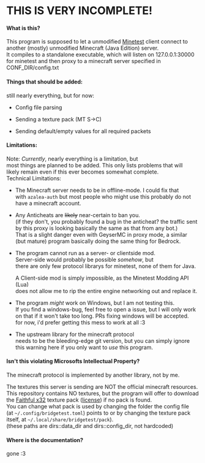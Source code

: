 # THIS IS VERY INCOMPLETE!

#### What is this?

This program is supposed to let a unmodified [Minetest](https://github.com/minetest/minetest) client connect to  
another (mostly) unmodified Minecraft (Java Edition) server.  
It compiles to a standalone executable, which will listen on 127.0.0.1:30000  
for minetest and then proxy to a minecraft server specified in CONF_DIR/config.txt  

#### Things that should be added:

still nearly everything, but for now:  

* Config file parsing  

* Sending a texture pack (MT S->C)  

* Sending default/empty values for all required packets  

#### Limitations:

Note:
*Currently*, nearly everything is a limitation, but  
most things are planned to be added. This only lists problems that will  
likely remain even if this ever becomes somewhat complete.  
Technical Limitations:  

* The Minecraft server needs to be in offline-mode. I could fix that  
  with `azalea-auth` but most people who might use this probably do not  
  have a minecraft account.  

* Any Anticheats are ~~likely~~ near-certain to ban you.  
  (if they don't, you probably found a bug in the anticheat? the traffic sent  
  by this proxy is looking basically the same as that from any bot.)  
  That is a slight danger even with GeyserMC in proxy mode, a similar  
  (but mature) program basically doing the same thing for Bedrock.  

* The program cannot run as a server- or clientside mod.  
  Server-side would probably be possible *somehow*, but  
  there are only few protocol librarys for minetest, none of them for Java.  

  A Client-side mod is simply impossible, as the Minetest Modding API (Lua)  
  does not allow me to rip the entire engine networking out and replace it.  

* The program *might* work on Windows, but I am not testing this.  
  If you find a windows-bug, feel free to open a issue, but I will only work  
  on that if it won't take too long. PRs fixing windows will be accepted.  
  for now, i'd prefer getting this mess to work at all :3  

* The upstream library for the minecraft protocol  
  needs to be the bleeding-edge git version, but you can simply ignore  
  this warning here if you only want to *use* this program.  

#### Isn't this violating Microsofts Intellectual Property?

The minecraft protocol is implemented by another library, not by me.  

The textures this server is sending are NOT the official minecraft resources.  
This repository contains NO textures, but the program will offer to download  
the [Faithful x32](https://faithfulpack.net/) texture pack ([license](https://faithfulpack.net/license)) if no pack is found.  
You can change what pack is used by changing the folder the config file  
(at `~/.config/bridgetest.toml`) points to or by changing the texture pack  
itself, at `~/.local/share/bridgetest/pack`).  
(these paths are dirs::data_dir and dirs::config_dir, not hardcoded)  

#### Where is the documentation?

gone :3  
